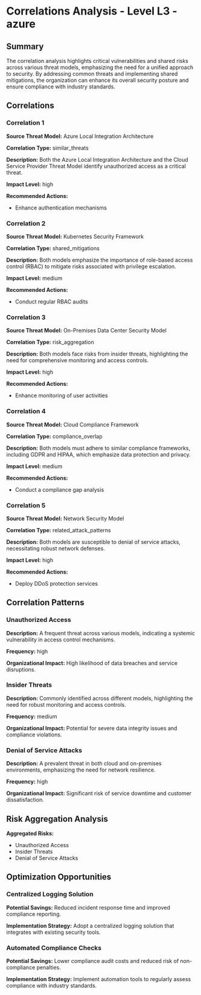# Correlations Analysis - Level L3 - azure

## Summary

The correlation analysis highlights critical vulnerabilities and shared risks across various threat models, emphasizing the need for a unified approach to security. By addressing common threats and implementing shared mitigations, the organization can enhance its overall security posture and ensure compliance with industry standards.

## Correlations

### Correlation 1

**Source Threat Model:** Azure Local Integration Architecture

**Correlation Type:** similar_threats

**Description:** Both the Azure Local Integration Architecture and the Cloud Service Provider Threat Model identify unauthorized access as a critical threat.

**Impact Level:** high

**Recommended Actions:**
- Enhance authentication mechanisms

### Correlation 2

**Source Threat Model:** Kubernetes Security Framework

**Correlation Type:** shared_mitigations

**Description:** Both models emphasize the importance of role-based access control (RBAC) to mitigate risks associated with privilege escalation.

**Impact Level:** medium

**Recommended Actions:**
- Conduct regular RBAC audits

### Correlation 3

**Source Threat Model:** On-Premises Data Center Security Model

**Correlation Type:** risk_aggregation

**Description:** Both models face risks from insider threats, highlighting the need for comprehensive monitoring and access controls.

**Impact Level:** high

**Recommended Actions:**
- Enhance monitoring of user activities

### Correlation 4

**Source Threat Model:** Cloud Compliance Framework

**Correlation Type:** compliance_overlap

**Description:** Both models must adhere to similar compliance frameworks, including GDPR and HIPAA, which emphasize data protection and privacy.

**Impact Level:** medium

**Recommended Actions:**
- Conduct a compliance gap analysis

### Correlation 5

**Source Threat Model:** Network Security Model

**Correlation Type:** related_attack_patterns

**Description:** Both models are susceptible to denial of service attacks, necessitating robust network defenses.

**Impact Level:** high

**Recommended Actions:**
- Deploy DDoS protection services

## Correlation Patterns

### Unauthorized Access

**Description:** A frequent threat across various models, indicating a systemic vulnerability in access control mechanisms.

**Frequency:** high

**Organizational Impact:** High likelihood of data breaches and service disruptions.

### Insider Threats

**Description:** Commonly identified across different models, highlighting the need for robust monitoring and access controls.

**Frequency:** medium

**Organizational Impact:** Potential for severe data integrity issues and compliance violations.

### Denial of Service Attacks

**Description:** A prevalent threat in both cloud and on-premises environments, emphasizing the need for network resilience.

**Frequency:** high

**Organizational Impact:** Significant risk of service downtime and customer dissatisfaction.

## Risk Aggregation Analysis

**Aggregated Risks:**
- Unauthorized Access
- Insider Threats
- Denial of Service Attacks

## Optimization Opportunities

### Centralized Logging Solution

**Potential Savings:** Reduced incident response time and improved compliance reporting.

**Implementation Strategy:** Adopt a centralized logging solution that integrates with existing security tools.

### Automated Compliance Checks

**Potential Savings:** Lower compliance audit costs and reduced risk of non-compliance penalties.

**Implementation Strategy:** Implement automation tools to regularly assess compliance with industry standards.

